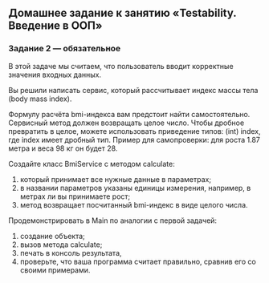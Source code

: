 ## Домашнее задание к занятию «Testability. Введение в ООП»

### Задание 2 — обязательное

В этой задаче мы считаем, что пользователь вводит корректные значения входных данных.

Вы решили написать сервис, который рассчитывает индекс массы тела (body mass index).

Формулу расчёта bmi-индекса вам предстоит найти самостоятельно. Сервисный метод должен возвращать целое число. Чтобы дробное превратить в целое, можете использовать приведение типов: (int) index, где index имеет дробный тип. Пример для самопроверки: для роста 1.87 метра и веса 98 кг он будет 28.

Создайте класс BmiService с методом calculate:

1. который принимает все нужные данные в параметрах;
2. в названии параметров указаны единицы измерения, например, в метрах ли вы принимаете рост;
3. метод возвращает посчитанный bmi-индекс в виде целого числа.

Продемонстрировать в Main по аналогии с первой задачей:

1. создание объекта;
2. вызов метода calculate;
3. печать в консоль результата, 
4. проверьте, что ваша программа считает правильно, сравнив его со своими примерами.
